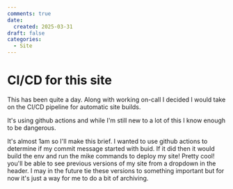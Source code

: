 ```yaml
---
comments: true
date:
  created: 2025-03-31
draft: false
categories:
  - Site
---
```

# CI/CD for this site

This has been quite a day. Along with working on-call I decided I would take on the CI/CD pipeline for automatic site builds.

It's using github actions and while I'm still new to a lot of this I know enough to be dangerous.

It's almost 1am so I'll make this brief. I wanted to use github actions to determine if my commit message started with buid. If it did then it would build the env and run the mike commands to deploy my site! Pretty cool! you'll be able to see previous versions of my site from a dropdown in the header. I may in the future tie these versions to something important but for now it's just a way for me to do a bit of archiving.